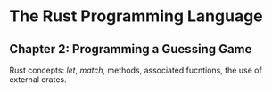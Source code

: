 # The Rust Programming Language 

## Chapter 2: Programming a Guessing Game
Rust concepts: *let*, *match*, methods, associated fucntions, the use of external crates.